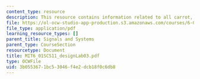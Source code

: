 ```yaml
---
content_type: resource
description: This resource contains information related to all carrot, no stick.
file: https://ol-ocw-studio-app-production.s3.amazonaws.com/courses/6-01sc-introduction-to-electrical-engineering-and-computer-science-i-spring-2011/3b0553671bc53046f4e2dcb18f0c6db8_MIT6_01SCS11_designLab03.pdf
file_type: application/pdf
learning_resource_types: []
parent_title: Signals and Systems
parent_type: CourseSection
resourcetype: Document
title: MIT6_01SCS11_designLab03.pdf
type: OCWFile
uid: 3b055367-1bc5-3046-f4e2-dcb18f0c6db8
---
```


